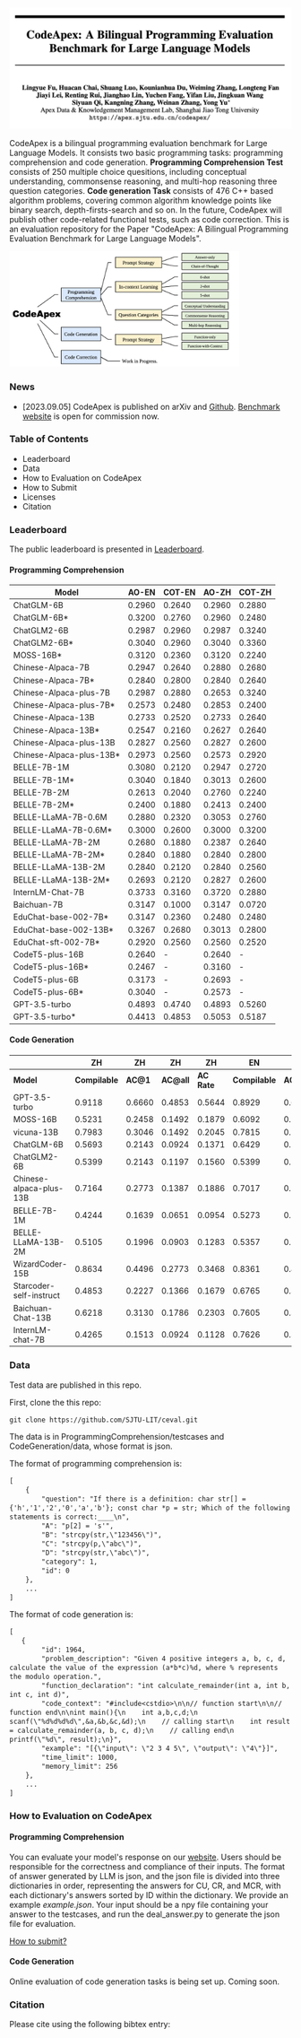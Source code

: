 # 

![paper](figures/paper.png)

CodeApex is a bilingual  programming evaluation benchmark for Large Language Models. It consists two basic programming tasks: programming comprehension and code generation. **Programming Comprehension Test** consists of 250 multiple choice quesitions, including conceptual understanding, commonsense reasoning, and multi-hop reasoning three question categories. **Code generation Task** consists of 476  C++ based algorithm problems, covering common algorithm knowledge points like binary search, depth-firsts-search and so on. In the future, CodeApex will publish other code-related functional tests, such as code correction. This is an evaluation repository for the Paper "CodeApex: A Bilingual Programming Evaluation Benchmark for Large Language Models".

<img src="figures/intro.png" alt="Overview diagram of CodeApex benchamark." style="zoom:40%;" />



### News

- [2023.09.05] CodeApex is published on arXiv and [Github](https://github.com/APEXLAB/CodeApex.git).  [Benchmark website]((https://apex.sjtu.edu.cn/codeapex/)) is open for commission now.



### Table of Contents

- Leaderboard
- Data
- How to Evaluation on CodeApex
- How to Submit
- Licenses
- Citation



### Leaderboard

The public leaderboard is presented in [Leaderboard](https://apex.sjtu.edu.cn/codeapex/leaderboard/).

#### Programming Comprehension

| Model                    | AO-EN  | COT-EN | AO-ZH  | COT-ZH |
| ------------------------ | ------ | ------ | ------ | ------ |
| ChatGLM-6B               | 0.2960 | 0.2640 | 0.2960 | 0.2880 |
| ChatGLM-6B*              | 0.3200 | 0.2760 | 0.2960 | 0.2480 |
| ChatGLM2-6B              | 0.2987 | 0.2960 | 0.2987 | 0.3240 |
| ChatGLM2-6B*             | 0.3040 | 0.2960 | 0.3040 | 0.3360 |
| MOSS-16B*                | 0.3120 | 0.2360 | 0.3120 | 0.2240 |
| Chinese-Alpaca-7B        | 0.2947 | 0.2640 | 0.2880 | 0.2680 |
| Chinese-Alpaca-7B*       | 0.2840 | 0.2800 | 0.2840 | 0.2640 |
| Chinese-Alpaca-plus-7B   | 0.2987 | 0.2880 | 0.2653 | 0.3240 |
| Chinese-Alpaca-plus-7B*  | 0.2573 | 0.2480 | 0.2853 | 0.2400 |
| Chinese-Alpaca-13B       | 0.2733 | 0.2520 | 0.2733 | 0.2640 |
| Chinese-Alpaca-13B*      | 0.2547 | 0.2160 | 0.2627 | 0.2640 |
| Chinese-Alpaca-plus-13B  | 0.2827 | 0.2560 | 0.2827 | 0.2600 |
| Chinese-Alpaca-plus-13B* | 0.2973 | 0.2560 | 0.2573 | 0.2920 |
| BELLE-7B-1M              | 0.3080 | 0.2120 | 0.2947 | 0.2720 |
| BELLE-7B-1M*             | 0.3040 | 0.1840 | 0.3013 | 0.2600 |
| BELLE-7B-2M              | 0.2613 | 0.2040 | 0.2760 | 0.2240 |
| BELLE-7B-2M*             | 0.2400 | 0.1880 | 0.2413 | 0.2400 |
| BELLE-LLaMA-7B-0.6M      | 0.2880 | 0.2320 | 0.3053 | 0.2760 |
| BELLE-LLaMA-7B-0.6M*     | 0.3000 | 0.2600 | 0.3000 | 0.3200 |
| BELLE-LLaMA-7B-2M        | 0.2680 | 0.1880 | 0.2387 | 0.2640 |
| BELLE-LLaMA-7B-2M*       | 0.2840 | 0.1880 | 0.2840 | 0.2800 |
| BELLE-LLaMA-13B-2M       | 0.2840 | 0.2120 | 0.2840 | 0.2560 |
| BELLE-LLaMA-13B-2M*      | 0.2693 | 0.2120 | 0.2827 | 0.2600 |
| InternLM-Chat-7B         | 0.3733 | 0.3160 | 0.3720 | 0.2880 |
| Baichuan-7B              | 0.3147 | 0.1000 | 0.3147 | 0.0720 |
| EduChat-base-002-7B*     | 0.3147 | 0.2360 | 0.2480 | 0.2480 |
| EduChat-base-002-13B*    | 0.3267 | 0.2680 | 0.3013 | 0.2800 |
| EduChat-sft-002-7B*      | 0.2920 | 0.2560 | 0.2560 | 0.2520 |
| CodeT5-plus-16B          | 0.2640 | -      | 0.2640 | -      |
| CodeT5-plus-16B*         | 0.2467 | -      | 0.3160 | -      |
| CodeT5-plus-6B           | 0.3173 | -      | 0.2693 | -      |
| CodeT5-plus-6B*          | 0.3040 | -      | 0.2573 | -      |
| GPT-3.5-turbo            | 0.4893 | 0.4740 | 0.4893 | 0.5260 |
| GPT-3.5-turbo*           | 0.4413 | 0.4853 | 0.5053 | 0.5187 |

#### Code Generation

|                         | ZH             | ZH       | ZH         | ZH          | EN             | EN       | EN         | EN          |
| ----------------------- | -------------- | -------- | ---------- | ----------- | -------------- | -------- | ---------- | ----------- |
| **Model**               | **Compilable** | **AC@1** | **AC@all** | **AC Rate** | **Compilable** | **AC@1** | **AC@all** | **AC Rate** |
| GPT-3.5-turbo           | 0.9118         | 0.6660   | 0.4853     | 0.5644      | 0.8929         | 0.6597   | 0.4832     | 0.5606      |
| MOSS-16B                | 0.5231         | 0.2458   | 0.1492     | 0.1879      | 0.6092         | 0.2626   | 0.1513     | 0.2002      |
| vicuna-13B              | 0.7983         | 0.3046   | 0.1492     | 0.2045      | 0.7815         | 0.2983   | 0.1218     | 0.1861      |
| ChatGLM-6B              | 0.5693         | 0.2143   | 0.0924     | 0.1371      | 0.6429         | 0.2080   | 0.0693     | 0.1203      |
| ChatGLM2-6B             | 0.5399         | 0.2143   | 0.1197     | 0.1560      | 0.5399         | 0.1891   | 0.0819     | 0.1243      |
| Chinese-alpaca-plus-13B | 0.7164         | 0.2773   | 0.1387     | 0.1886      | 0.7017         | 0.2878   | 0.1345     | 0.1963      |
| BELLE-7B-1M             | 0.4244         | 0.1639   | 0.0651     | 0.0954      | 0.5273         | 0.2038   | 0.0651     | 0.1161      |
| BELLE-LLaMA-13B-2M      | 0.5105         | 0.1996   | 0.0903     | 0.1283      | 0.5357         | 0.2227   | 0.0861     | 0.1434      |
| WizardCoder-15B         | 0.8634         | 0.4496   | 0.2773     | 0.3468      | 0.8361         | 0.4391   | 0.2752     | 0.3444      |
| Starcoder-self-instruct | 0.4853         | 0.2227   | 0.1366     | 0.1679      | 0.6765         | 0.3382   | 0.1891     | 0.2494      |
| Baichuan-Chat-13B       | 0.6218         | 0.3130   | 0.1786     | 0.2303      | 0.7605         | 0.3319   | 0.1681     | 0.2310      |
| InternLM-chat-7B        | 0.4265         | 0.1513   | 0.0924     | 0.1128      | 0.7626         | 0.3025   | 0.1597     | 0.2126      |

### Data

Test data are published in this repo. 

First, clone the this repo:

```
git clone https://github.com/SJTU-LIT/ceval.git
```

The data is in ProgrammingComprehension/testcases and CodeGeneration/data, whose format is json.

The format of programming comprehension is:

```
[
    {
        "question": "If there is a definition: char str[] = {'h','1','2','0','a','b'}; const char *p = str; Which of the following statements is correct:____\n",
        "A": "p[2] = 's'",
        "B": "strcpy(str,\"123456\")",
        "C": "strcpy(p,\"abc\")",
        "D": "strcpy(str,\"abc\")",
        "category": 1,
        "id": 0
    },
    ...
]
```

The format of code generation is:

```
[
   {
        "id": 1964,
        "problem_description": "Given 4 positive integers a, b, c, d, calculate the value of the expression (a*b*c)%d, where % represents the modulo operation.",
        "function_declaration": "int calculate_remainder(int a, int b, int c, int d)",
        "code_context": "#include<cstdio>\n\n// function start\n\n// function end\n\nint main(){\n    int a,b,c,d;\n    scanf(\"%d%d%d%d\",&a,&b,&c,&d);\n    // calling start\n    int result = calculate_remainder(a, b, c, d);\n    // calling end\n    printf(\"%d\", result);\n}",
        "example": "[{\"input\": \"2 3 4 5\", \"output\": \"4\"}]",
        "time_limit": 1000,
        "memory_limit": 256
    },
    ...
]
```



### How to Evaluation on CodeApex

#### Programming Comprehension

You can evaluate your model's response on our [website](https://apex.sjtu.edu.cn/codeapex/). Users should be responsible for the correctness and compliance of their inputs. The format of answer generated by LLM is json, and the json file is divided into three dictionaries in order, representing the answers for CU, CR, and MCR, with each dictionary's answers sorted by ID within the dictionary. We provide an example *example.json*. Your input should be a npy file containing your answer to the testcases, and run the deal_answer.py to generate the json file for evaluation.

[How to submit?](https://github.com/APEXLAB/CodeApex/blob/main/ProgrammingComprehension/eval/README.md)

#### Code Generation

Online evaluation of code generation tasks is being set up. Coming soon.



### Citation

 Please cite using the following bibtex entry:

```

```

